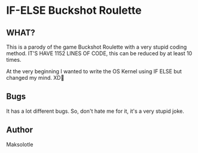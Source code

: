 # IF-ELSE Buckshot Roulette

## WHAT?
This is a parody of the game Buckshot Roulette with a very stupid coding method.
IT'S HAVE 1152 LINES OF CODE, this can be reduced by at least 10 times.

At the very beginning I wanted to write the OS Kernel using IF ELSE but changed my mind. XD🤣

## Bugs
It has a lot different bugs. So, don't hate me for it, it's a very stupid joke.

## Author

Maksolotle

